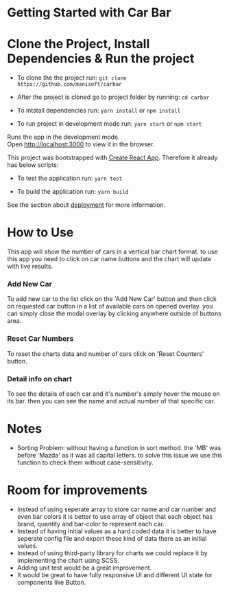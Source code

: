 # Getting Started with Car Bar

# Clone the Project, Install Dependencies & Run the project

- To clone the the project run: `git clone https://github.com/manisoft/carbar`

- After the project is cloned go to project folder by running: `cd carbar`

- To intstall dependencies run: `yarn install` or `npm install`

- To run project in development mode run: `yarn start` or `npm start`

Runs the app in the development mode.\
Open [http://localhost:3000](http://localhost:3000) to view it in the browser.

This project was bootstrapped with [Create React App](https://github.com/facebook/create-react-app). Therefore it already has below scripts: 

- To test the application run: `yarn test`

- To build the application run: `yarn build`


See the section about [deployment](https://facebook.github.io/create-react-app/docs/deployment) for more information.

# How to Use

This app will show the number of cars in a vertical bar chart format. to use this app you need to click on car name buttons and the chart will update with live results.

### Add New Car

To add new car to the list click on the 'Add New Car' button and then click on requested car button in a list of available cars on opened overlay. you can simply close the modal overlay by clicking anywhere outside of buttons area.

### Reset Car Numbers

To reset the charts data and number of cars click on 'Reset Counters' button.

### Detail info on chart

To see the details of each car and it's number's simply hover the mouse on its bar. then you can see the name and actual number of that specific car.

# Notes

- Sorting Problem: without having a function in sort method. the 'MB' was before 'Mazda' as it was all capital letters. to solve this issue we use this function to check them without case-sensitivity.

# Room for improvements

- Instead of using seperate array to store car name and car number and even bar colors it is better to use array of object that each object has brand, quantity and bar-color to represent each car.
- Instead of having initial values as a hard coded data it is better to have seperate config file and export these kind of data there as an initial values.
- Instead of using third-party library for charts we could replace it by implementing the chart using SCSS.
- Adding unit test would be a great improvement.
- It would be great to have fully responsive UI and different UI state for components like Button.